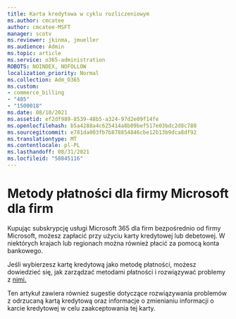 ```yaml
---
title: Karta kredytowa w cyklu rozliczeniowym
ms.author: cmcatee
author: cmcatee-MSFT
manager: scotv
ms.reviewer: jkinma, jmueller
ms.audience: Admin
ms.topic: article
ms.service: o365-administration
ROBOTS: NOINDEX, NOFOLLOW
localization_priority: Normal
ms.collection: Adm_O365
ms.custom:
- commerce_billing
- "485"
- "1500018"
ms.date: 08/10/2021
ms.assetid: ef2df989-8539-48b5-a324-97d2e09f14fe
ms.openlocfilehash: b5a4288a4c625414a8b09bef517e03bdc2d8c780
ms.sourcegitcommit: e781da003fb7b878854846cbe12b13b9dca8df92
ms.translationtype: MT
ms.contentlocale: pl-PL
ms.lasthandoff: 08/31/2021
ms.locfileid: "58845116"
---
```

# <a name="payment-methods-for-microsoft-for-business"></a>Metody płatności dla firmy Microsoft dla firm

Kupując subskrypcję usługi Microsoft 365 dla firm bezpośrednio od firmy Microsoft, możesz zapłacić przy użyciu karty kredytowej lub debetowej. W niektórych krajach lub regionach można również płacić za pomocą konta bankowego.
  
Jeśli wybierzesz kartę kredytową jako metodę płatności, możesz dowiedzieć się, jak zarządzać metodami płatności i rozwiązywać problemy z [nimi.](https://docs.microsoft.com/microsoft-365/commerce/billing-and-payments/manage-payment-methods)
  
Ten artykuł zawiera również sugestie dotyczące rozwiązywania problemów z odrzucaną kartą kredytową oraz informacje o zmienianiu informacji o karcie kredytowej w celu zaakceptowania tej karty.